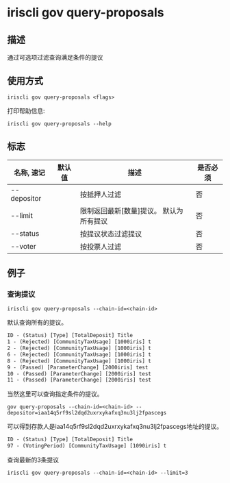 # iriscli gov query-proposals

## 描述

通过可选项过滤查询满足条件的提议

## 使用方式

```
iriscli gov query-proposals <flags>
```

打印帮助信息:

```
iriscli gov query-proposals --help
```

## 标志

| 名称, 速记       | 默认值                      | 描述                                                                                                                                                 | 是否必须  |
| --------------- | -------------------------- | ---------------------------------------------------------------------------------------------------------------------------------------------------- | -------- |
| --depositor     |                            |按抵押人过滤 |     否     |
| --limit         |                            |限制返回最新[数量]提议。 默认为所有提议  |     否     |
| --status        |                            |按提议状态过滤提议       |     否     |
| --voter         |                            |按投票人过滤      |     否     |

## 例子

### 查询提议

```shell
iriscli gov query-proposals --chain-id=<chain-id>
```

默认查询所有的提议。

```txt
ID - (Status) [Type] [TotalDeposit] Title
1 - (Rejected) [CommunityTaxUsage] [1000iris] t
2 - (Rejected) [CommunityTaxUsage] [1000iris] t
6 - (Rejected) [CommunityTaxUsage] [1000iris] t
8 - (Rejected) [CommunityTaxUsage] [1000iris] t
9 - (Passed) [ParameterChange] [2000iris] test
10 - (Passed) [ParameterChange] [2000iris] test
11 - (Passed) [ParameterChange] [2000iris] test
```

当然这里可以查询指定条件的提议。

```shell
gov query-proposals --chain-id=<chain-id> --depositor=iaa14q5rf9sl2dqd2uxrxykafxq3nu3lj2fpascegs
```

可以得到存款人是iaa14q5rf9sl2dqd2uxrxykafxq3nu3lj2fpascegs地址的提议。
```txt
ID - (Status) [Type] [TotalDeposit] Title
97 - (VotingPeriod) [CommunityTaxUsage] [1090iris] t
```

查询最新的3条提议
```shell
iriscli gov query-proposals --chain-id=<chain-id> --limit=3
```

